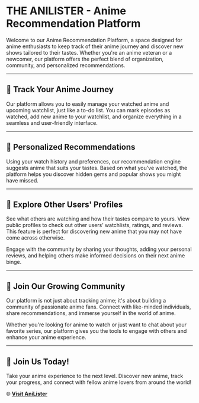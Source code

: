 # THE ANILISTER - Anime Recommendation Platform

Welcome to our Anime Recommendation Platform, a space designed for anime enthusiasts to keep track of their anime journey and discover new shows tailored to their tastes. Whether you're an anime veteran or a newcomer, our platform offers the perfect blend of organization, community, and personalized recommendations.

---

## 🌟 Track Your Anime Journey
Our platform allows you to easily manage your watched anime and upcoming watchlist, just like a to-do list. You can mark episodes as watched, add new anime to your watchlist, and organize everything in a seamless and user-friendly interface.

---

## 🎯 Personalized Recommendations
Using your watch history and preferences, our recommendation engine suggests anime that suits your tastes. Based on what you’ve watched, the platform helps you discover hidden gems and popular shows you might have missed.

---

## 👥 Explore Other Users' Profiles
See what others are watching and how their tastes compare to yours. View public profiles to check out other users’ watchlists, ratings, and reviews. This feature is perfect for discovering new anime that you may not have come across otherwise.

Engage with the community by sharing your thoughts, adding your personal reviews, and helping others make informed decisions on their next anime binge.

---

## 🤝 Join Our Growing Community
Our platform is not just about tracking anime; it's about building a community of passionate anime fans. Connect with like-minded individuals, share recommendations, and immerse yourself in the world of anime.

Whether you're looking for anime to watch or just want to chat about your favorite series, our platform gives you the tools to engage with others and enhance your anime experience.

---

## 🚀 Join Us Today!
Take your anime experience to the next level. Discover new anime, track your progress, and connect with fellow anime lovers from around the world!

🌐 **[Visit AniLister](https://anilister.onrender.com/)**

